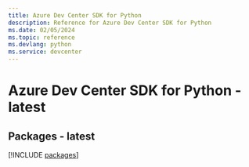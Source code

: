 ```yaml
---
title: Azure Dev Center SDK for Python
description: Reference for Azure Dev Center SDK for Python
ms.date: 02/05/2024
ms.topic: reference
ms.devlang: python
ms.service: devcenter
---
```

# Azure Dev Center SDK for Python - latest
## Packages - latest
[!INCLUDE [packages](dev-center-index.md)]